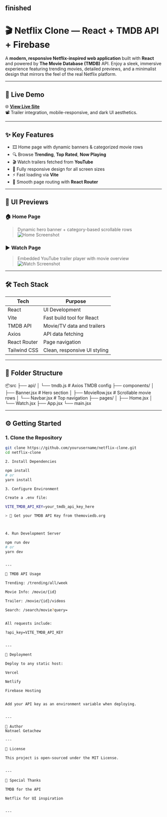 finished
---

# 🎬 Netflix Clone — React + TMDB API + Firebase

A **modern, responsive Netflix-inspired web application** built with **React** and powered by **The Movie Database (TMDB)** API. Enjoy a sleek, immersive experience featuring trending movies, detailed previews, and a minimalist design that mirrors the feel of the real Netflix platform.

---

## 🔗 Live Demo

🌐 **[View Live Site](https://your-netflix-clone-demo-link.com)**  
📽️ Trailer integration, mobile-responsive, and dark UI aesthetics.

---

## ✨ Key Features

- 🎞️ Home page with dynamic banners & categorized movie rows
- 🔍 Browse **Trending**, **Top Rated**, **Now Playing**
- 🎬 Watch trailers fetched from **YouTube**
- 📱 Fully responsive design for all screen sizes
- ⚡ Fast loading via **Vite**
- 🔄 Smooth page routing with **React Router**

---

## 📸 UI Previews

### 🏠 Home Page  
> Dynamic hero banner + category-based scrollable rows  
![Home Screenshot](https://your-image-link/home.jpg)

### ▶️ Watch Page  
> Embedded YouTube trailer player with movie overview  
![Watch Screenshot](https://your-image-link/watch.jpg)

---

## 🛠 Tech Stack

| Tech         | Purpose                         |
|--------------|---------------------------------|
| React        | UI Development                  |
| Vite         | Fast build tool for React       |
| TMDB API     | Movie/TV data and trailers      |
| Axios        | API data fetching               |
| React Router | Page navigation                 |
| Tailwind CSS | Clean, responsive UI styling    |

---

## 🧩 Folder Structure

📦src ├── api/ │   └── tmdb.js           # Axios TMDB config ├── components/ │   ├── Banner.jsx        # Hero section │   ├── MovieRow.jsx      # Scrollable movie rows │   └── Navbar.jsx        # Top navigation ├── pages/ │   ├── Home.jsx │   └── Watch.jsx ├── App.jsx └── main.jsx

---

## ⚙️ Getting Started

### 1. Clone the Repository

```bash
git clone https://github.com/yourusername/netflix-clone.git
cd netflix-clone

2. Install Dependencies

npm install
# or
yarn install

3. Configure Environment

Create a .env file:

VITE_TMDB_API_KEY=your_tmdb_api_key_here

> 🔑 Get your TMDB API Key from themoviedb.org



4. Run Development Server

npm run dev
# or
yarn dev


---

🔌 TMDB API Usage

Trending: /trending/all/week

Movie Info: /movie/{id}

Trailer: /movie/{id}/videos

Search: /search/movie?query=


All requests include:

?api_key=VITE_TMDB_API_KEY


---

🚀 Deployment

Deploy to any static host:

Vercel

Netlify

Firebase Hosting


Add your API key as an environment variable when deploying.


---

👤 Author
Natnael Getachew 

---

📄 License

This project is open-sourced under the MIT License.


---

🙌 Special Thanks

TMDB for the API

Netflix for UI inspiration


---


